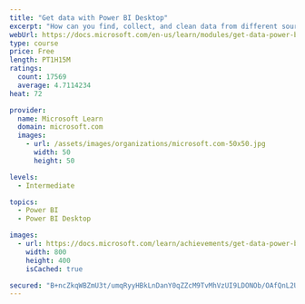 ```yaml
---
title: "Get data with Power BI Desktop"
excerpt: "How can you find, collect, and clean data from different sources? Power BI is a tool for making sense of your data. You will learn tricks to make data-gathering easier."
webUrl: https://docs.microsoft.com/en-us/learn/modules/get-data-power-bi/
type: course
price: Free
length: PT1H15M
ratings:
  count: 17569
  average: 4.7114234
heat: 72

provider:
  name: Microsoft Learn
  domain: microsoft.com
  images:
    - url: /assets/images/organizations/microsoft.com-50x50.jpg
      width: 50
      height: 50

levels:
  - Intermediate

topics:
  - Power BI
  - Power BI Desktop

images:
  - url: https://docs.microsoft.com/learn/achievements/get-data-power-bi-desktop-social.png
    width: 800
    height: 400
    isCached: true

secured: "B+ncZkqWBZmU3t/umqRyyHBkLnDanY0qZZcM9TvMhVzUI9LDONOb/OAfQnL2UVaYwAeQNxr1xEcTHAGx7jzxzXq7rGqBOAriMEGHf0keMmybOh45s3VkLHxhM3K5du5lNNdYTzmdMVMEj7iHQyu9C9SQpOaY4ev3yOaWflPhmKwMTFdsk59GMsIWotBk0Nlraui6YaEky03bnieqGGQJhER3igAIYFSUBC2rA5lNm5ALdEG5QL9OYq823Xqte4W0NS9p0oYDnCBE6s8LFqOSRpac6dSYrcHke7hGCF7l9o1DiVBXlfgkGorlScOqYYd5ctImoubRabur1Y04II0njJwalZD6OTCiPaJR5mSg67/mtTTQ52OMyaJGAwccJbT1PdWLdrkg2RqdH4rTnLibDNYaLWntw430wx1GCipuK/UhD833O5yl9YsaOoFMfEOj;mcieJFxV+aBnAMvLk+IY8A=="
---
```


